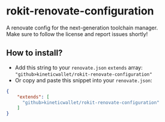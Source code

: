 # rokit-renovate-configuration
A renovate config for the next-generation toolchain manager.\
Make sure to follow the license and report issues shortly!

## How to install?
- Add this string to your `renovate.json` `extends` array: `"github>kineticwallet/rokit-renovate-configuration"`
- Or copy and paste this snippet into your `renovate.json`:
```json
{
    "extends": [
      "github>kineticwallet/rokit-renovate-configuration"
    ]
}
```

